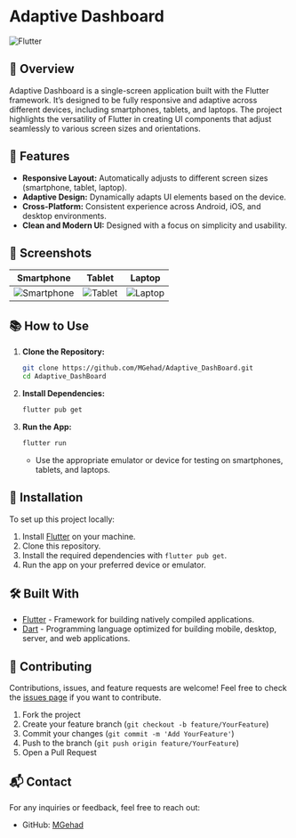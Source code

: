 

# Adaptive Dashboard

![Flutter](https://img.shields.io/badge/Flutter-Framework-blue)

## 🚀 Overview

Adaptive Dashboard is a single-screen application built with the Flutter framework. It’s designed to be fully responsive and adaptive across different devices, including smartphones, tablets, and laptops. The project highlights the versatility of Flutter in creating UI components that adjust seamlessly to various screen sizes and orientations.

## 🌟 Features

- **Responsive Layout:** Automatically adjusts to different screen sizes (smartphone, tablet, laptop).
- **Adaptive Design:** Dynamically adapts UI elements based on the device.
- **Cross-Platform:** Consistent experience across Android, iOS, and desktop environments.
- **Clean and Modern UI:** Designed with a focus on simplicity and usability.

## 📸 Screenshots

| Smartphone | Tablet | Laptop |
| ---------- | ------ | ------ |
| ![Smartphone](path_to_smartphone_image) | ![Tablet](path_to_tablet_image) | ![Laptop](path_to_laptop_image) |

## 📚 How to Use

1. **Clone the Repository:**
   ```bash
   git clone https://github.com/MGehad/Adaptive_DashBoard.git
   cd Adaptive_DashBoard
   ```

2. **Install Dependencies:**
   ```bash
   flutter pub get
   ```

3. **Run the App:**
   ```bash
   flutter run
   ```

   - Use the appropriate emulator or device for testing on smartphones, tablets, and laptops.

## 🔧 Installation

To set up this project locally:

1. Install [Flutter](https://flutter.dev/docs/get-started/install) on your machine.
2. Clone this repository.
3. Install the required dependencies with `flutter pub get`.
4. Run the app on your preferred device or emulator.

## 🛠️ Built With

- [Flutter](https://flutter.dev) - Framework for building natively compiled applications.
- [Dart](https://dart.dev) - Programming language optimized for building mobile, desktop, server, and web applications.

## 🤝 Contributing

Contributions, issues, and feature requests are welcome! Feel free to check the [issues page](https://github.com/MGehad/Adaptive_DashBoard/issues) if you want to contribute.

1. Fork the project
2. Create your feature branch (`git checkout -b feature/YourFeature`)
3. Commit your changes (`git commit -m 'Add YourFeature'`)
4. Push to the branch (`git push origin feature/YourFeature`)
5. Open a Pull Request

## 📬 Contact

For any inquiries or feedback, feel free to reach out:

- GitHub: [MGehad](https://github.com/MGehad)
